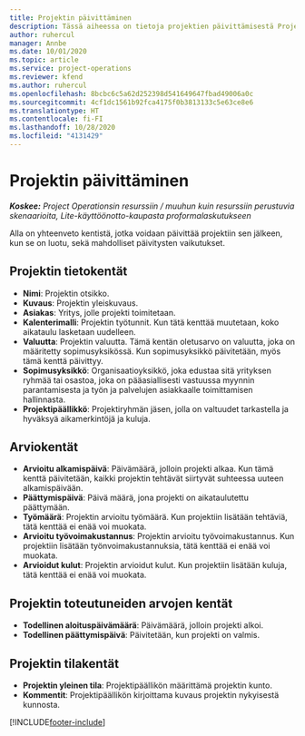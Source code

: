```yaml
---
title: Projektin päivittäminen
description: Tässä aiheessa on tietoja projektien päivittämisestä Project Operationsissa.
author: ruhercul
manager: Annbe
ms.date: 10/01/2020
ms.topic: article
ms.service: project-operations
ms.reviewer: kfend
ms.author: ruhercul
ms.openlocfilehash: 8bcbc6c5a62d252398d541649647fbad49006a0c
ms.sourcegitcommit: 4cf1dc1561b92fca4175f0b3813133c5e63ce8e6
ms.translationtype: HT
ms.contentlocale: fi-FI
ms.lasthandoff: 10/28/2020
ms.locfileid: "4131429"
---
```

# <a name="update-a-project"></a>Projektin päivittäminen

_**Koskee:** Project Operationsin resurssiin / muuhun kuin resurssiin perustuvia skenaarioita, Lite-käyttöönotto-kaupasta proformalaskutukseen_

Alla on yhteenveto kentistä, jotka voidaan päivittää projektiin sen jälkeen, kun se on luotu, sekä mahdolliset päivitysten vaikutukset.

## <a name="project-detail-fields"></a>Projektin tietokentät

- **Nimi**: Projektin otsikko.
- **Kuvaus**: Projektin yleiskuvaus.
- **Asiakas**: Yritys, jolle projekti toimitetaan.
- **Kalenterimalli**: Projektin työtunnit. Kun tätä kenttää muutetaan, koko aikataulu lasketaan uudelleen.
- **Valuutta**: Projektin valuutta. Tämä kentän oletusarvo on valuutta, joka on määritetty sopimusyksikössä. Kun sopimusyksikkö päivitetään, myös tämä kenttä päivittyy.
- **Sopimusyksikkö**: Organisaatioyksikkö, joka edustaa sitä yrityksen ryhmää tai osastoa, joka on pääasiallisesti vastuussa myynnin parantamisesta ja työn ja palvelujen asiakkaalle toimittamisen hallinnasta. 
- **Projektipäällikkö**: Projektiryhmän jäsen, jolla on valtuudet tarkastella ja hyväksyä aikamerkintöjä ja kuluja.

## <a name="estimate-fields"></a>Arviokentät

- **Arvioitu alkamispäivä**: Päivämäärä, jolloin projekti alkaa. Kun tämä kenttä päivitetään, kaikki projektin tehtävät siirtyvät suhteessa uuteen alkamispäivään.
- **Päättymispäivä**: Päivä määrä, jona projekti on aikataulutettu päättymään.
- **Työmäärä**: Projektin arvioitu työmäärä. Kun projektiin lisätään tehtäviä, tätä kenttää ei enää voi muokata.
- **Arvioitu työvoimakustannus**: Projektin arvioitu työvoimakustannus. Kun projektiin lisätään työnvoimakustannuksia, tätä kenttää ei enää voi muokata.
- **Arvioidut kulut**: Projektin arvioidut kulut. Kun projektiin lisätään kuluja, tätä kenttää ei enää voi muokata.

## <a name="project-actual-fields"></a>Projektin toteutuneiden arvojen kentät
- **Todellinen aloituspäivämäärä**: Päivämäärä, jolloin projekti alkoi.
- **Todellinen päättymispäivä**: Päivitetään, kun projekti on valmis.

## <a name="project-status-fields"></a>Projektin tilakentät

- **Projektin yleinen tila**: Projektipäällikön määrittämä projektin kunto.
- **Kommentit**: Projektipäällikön kirjoittama kuvaus projektin nykyisestä kunnosta.



[!INCLUDE[footer-include](../includes/footer-banner.md)]